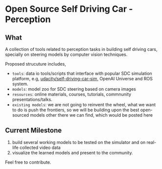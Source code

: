 # Open Source Self Driving Car - Perception

## What

A collection of tools related to perception tasks in building self driving cars, specially on steering models by computer vision techniques. 

Proposed strucuture includes,
- `tools`: data io tools/scripts that interface with popular SDC simulation platform, e.g, [udacity/self-driving-car-sim](https://github.com/udacity/self-driving-car-sim), OpenAI Universe and ROS system.
- `models`: model zoo for SDC steering based on camera images
- `resources`: online materials, courses, tutorials, commnunity presentations/talks.
- `existing models`: we are not going to reinvent the wheel, what we want to do is push the frontiers, so we will be building upon the best open-sourced models other there we can find, which would be posted here

## Current Milestone
1. build several working models to be tested on the simulator and on real-life collected video data
2. visualize the learned models and present to the community.


Feel free to contribute.
